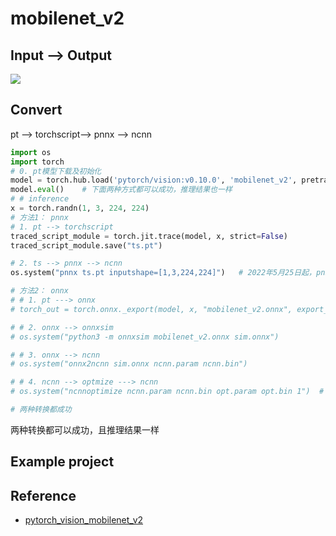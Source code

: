 # mobilenet_v2

## Input --> Output

![](https://pytorch.org/assets/images/mobilenet_v2_2.png)

## Convert 

pt --> torchscript--> pnnx --> ncnn

```python
import os
import torch
# 0. pt模型下载及初始化
model = torch.hub.load('pytorch/vision:v0.10.0', 'mobilenet_v2', pretrained=True)
model.eval()    # 下面两种方式都可以成功，推理结果也一样
# # inference
x = torch.randn(1, 3, 224, 224)
# 方法1： pnnx
# 1. pt --> torchscript
traced_script_module = torch.jit.trace(model, x, strict=False)
traced_script_module.save("ts.pt")

# 2. ts --> pnnx --> ncnn
os.system("pnnx ts.pt inputshape=[1,3,224,224]")   # 2022年5月25日起，pnnx默认自动量化，不需要再次optmize

# 方法2： onnx
# # 1. pt ---> onnx
# torch_out = torch.onnx._export(model, x, "mobilenet_v2.onnx", export_params=True)

# # 2. onnx --> onnxsim
# os.system("python3 -m onnxsim mobilenet_v2.onnx sim.onnx")

# # 3. onnx --> ncnn
# os.system("onnx2ncnn sim.onnx ncnn.param ncnn.bin")

# # 4. ncnn --> optmize ---> ncnn
# os.system("ncnnoptimize ncnn.param ncnn.bin opt.param opt.bin 1")  # 数字0 代表fp32 ；1代表fp16

# 两种转换都成功
```
两种转换都可以成功，且推理结果一样

## Example project


## Reference

- [pytorch_vision_mobilenet_v2](https://pytorch.org/hub/pytorch_vision_mobilenet_v2/)


